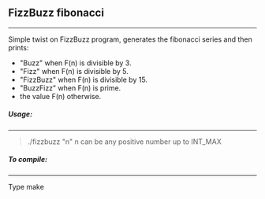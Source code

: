 ## <b>FizzBuzz fibonacci</b>
_____________________

Simple twist on FizzBuzz program, generates the fibonacci series and then prints:

* "Buzz" when F(n) is divisible by 3.
* "Fizz" when F(n) is divisible by 5.
* "FizzBuzz" when F(n) is divisible by 15.
* "BuzzFizz" when F(n) is prime.
* the value F(n) otherwise.

##### <b>Usage:</b>
__________
> ./fizzbuzz "n"
n can be any positive number up to INT_MAX

##### <b>To compile:</b>
___________
Type make
